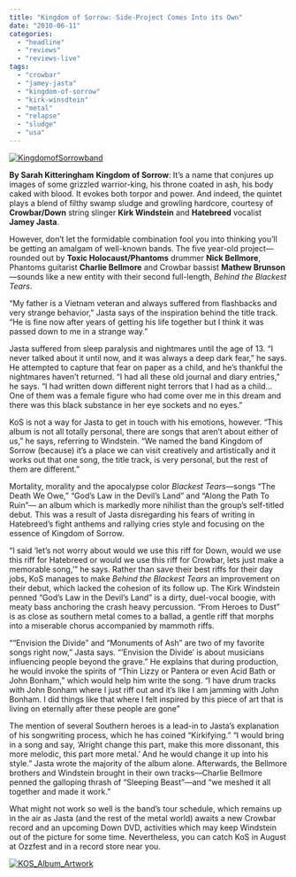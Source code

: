 ```yaml
---
title: "Kingdom of Sorrow: Side-Project Comes Into its Own"
date: "2010-06-11"
categories: 
  - "headline"
  - "reviews"
  - "reviews-live"
tags: 
  - "crowbar"
  - "jamey-jasta"
  - "kingdom-of-sorrow"
  - "kirk-winsdtein"
  - "metal"
  - "relapse"
  - "sludge"
  - "usa"
---
```


[![KingdomofSorrowband](http://www.hellbound.ca/wp-content/uploads/2010/06/KingdomofSorrowband-300x200.jpg "KingdomofSorrowband")](http://www.hellbound.ca/wp-content/uploads/2010/06/KingdomofSorrowband.jpg)

**By Sarah Kitteringham** **Kingdom of Sorrow**: It’s a name that conjures up images of some grizzled warrior-king, his throne coated in ash, his body caked with blood. It evokes both torpor and power. And indeed, the quintet plays a blend of filthy swamp sludge and growling hardcore, courtesy of **Crowbar/Down** string slinger **Kirk Windstein** and **Hatebreed** vocalist **Jamey Jasta**.

However, don’t let the formidable combination fool you into thinking you’ll be getting an amalgam of well-known bands. The five year-old project—rounded out by **Toxic Holocaust/Phantoms** drummer **Nick Bellmore**, Phantoms guitarist **Charlie Bellmore** and Crowbar bassist **Mathew Brunson**—sounds like a new entity with their second full-length, _Behind the Blackest Tears_.

“My father is a Vietnam veteran and always suffered from flashbacks and very strange behavior,” Jasta says of the inspiration behind the title track. “He is fine now after years of getting his life together but I think it was passed down to me in a strange way.” 

Jasta suffered from sleep paralysis and nightmares until the age of 13. “I never talked about it until now, and it was always a deep dark fear,” he says. He attempted to capture that fear on paper as a child, and he’s thankful the nightmares haven’t returned. “I had all these old journal and diary entries,” he says. “I had written down different night terrors that I had as a child… One of them was a female figure who had come over me in this dream and there was this black substance in her eye sockets and no eyes.”

KoS is not a way for Jasta to get in touch with his emotions, however. “This album is not all totally personal, there are songs that aren’t about either of us,” he says, referring to Windstein. “We named the band Kingdom of Sorrow (because) it’s a place we can visit creatively and artistically and it works out that one song, the title track, is very personal, but the rest of them are different.”

Mortality, morality and the apocalypse color _Blackest Tears_—songs “The Death We Owe,” “God’s Law in the Devil’s Land” and “Along the Path To Ruin”— an album which is markedly more nihilist than the group’s self-titled debut. This was a result of Jasta disregarding his fears of writing in Hatebreed’s fight anthems and rallying cries style and focusing on the essence of Kingdom of Sorrow.

“I said ‘let’s not worry about would we use this riff for Down, would we use this riff for Hatebreed or would we use this riff for Crowbar, lets just make a memorable song,’” he says. Rather than save their best riffs for their day jobs, KoS manages to make _Behind the Blackest Tears_ an improvement on their debut, which lacked the cohesion of its follow up. The Kirk Windstein penned “God’s Law in the Devil’s Land” is a dirty, duel-vocal boogie, with meaty bass anchoring the crash heavy percussion. “From Heroes to Dust” is as close as southern metal comes to a ballad, a gentle riff that morphs into a miserable chorus accompanied by mammoth riffs.

““Envision the Divide” and “Monuments of Ash” are two of my favorite songs right now,” Jasta says. “’Envision the Divide’ is about musicians influencing people beyond the grave.” He explains that during production, he would invoke the spirits of “Thin Lizzy or Pantera or even Acid Bath or John Bonham,” which would help him write the song. “I have drum tracks with John Bonham where I just riff out and it’s like I am jamming with John Bonham. I did things like that where I felt inspired by this piece of art that is living on eternally after these people are gone”

The mention of several Southern heroes is a lead-in to Jasta’s explanation of his songwriting process, which he has coined “Kirkifying.” “I would bring in a song and say, ‘Alright change this part, make this more dissonant, this more melodic, this part more metal.’ And he would change it up into his style.” Jasta wrote the majority of the album alone. Afterwards, the Bellmore brothers and Windstein brought in their own tracks—Charlie Bellmore penned the galloping thrash of “Sleeping Beast”—and “we meshed it all together and made it work.”

What might not work so well is the band’s tour schedule, which remains up in the air as Jasta (and the rest of the metal world) awaits a new Crowbar record and an upcoming Down DVD, activities which may keep Windstein out of the picture for some time. Nevertheless, you can catch KoS in August at Ozzfest and in a record store near you.

[![KOS_Album_Artwork](http://www.hellbound.ca/wp-content/uploads/2010/06/KOS_Album_Artwork-300x300.jpg "KOS_Album_Artwork")](http://www.hellbound.ca/wp-content/uploads/2010/06/KOS_Album_Artwork.jpg)
